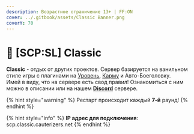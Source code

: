 ```yaml
---
description: Возрастное ограничение 13+ | FF:ON
cover: ../.gitbook/assets/Classic Banner.png
coverY: 70
---
```


# 🔫 \[SCP:SL] Classic

**Classic** - отдых от других проектов. Сервер базируется на ванильном стиле игры с плагинами на [Уровень](../scpsl-features/server-systems/level-system.md), [Карму](../scpsl-features/server-systems/karma-system.md) и Авто-Боеголовку.\
Имей в виду, что на сервере есть свод правил! Ознакомиться с ним можно в описании или на нашем [**Discord**](https://discord.com/invite/376sEKP2tX) сервере.

{% hint style="warning" %}
Рестарт происходит каждый **7-й** раунд!
{% endhint %}

{% hint style="info" %}
**IP адрес для подключения**: scp.classic.cauterizers.net
{% endhint %}
